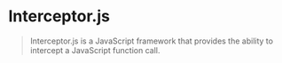# Interceptor.js

> Interceptor.js is a JavaScript framework that provides the ability to intercept a JavaScript function call.

